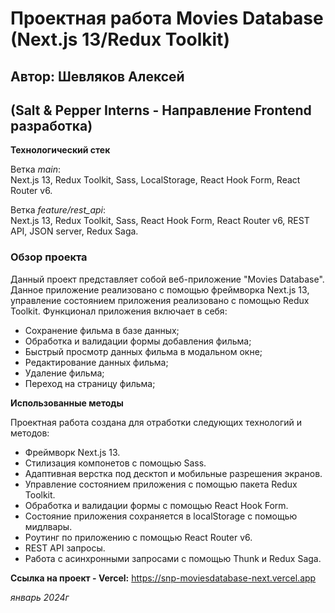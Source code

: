 # Проектная работа Movies Database (Next.js 13/Redux Toolkit)
## Автор: Шевляков Алексей
## (Salt & Pepper Interns - Направление Frontend разработка)

**Технологический стек**

Ветка _main_:  
Next.js 13, Redux Toolkit, Sass, LocalStorage, React Hook Form, React Router v6.

Ветка _feature/rest_api_:  
Next.js 13, Redux Toolkit, Sass, React Hook Form, React Router v6, REST API, JSON server, Redux Saga.

### Обзор проекта
Данный проект представляет собой веб-приложение "Movies Database". Данное приложение реализовано c помощью фреймворка Next.js 13, управление состоянием приложения реализовано с помощью Redux Toolkit.
Функционал приложения включает в себя:
* Сохранение фильма в базе данных;
* Обработка и валидации формы добавления фильма;
* Быстрый просмотр данных фильма в модальном окне;
* Редактирование данных фильма;
* Удаление фильма;
* Переход на страницу фильма;

**Использованные методы**

Проектная работа создана для отработки следующих технологий и методов:
* Фреймворк Next.js 13.
* Стилизация компонетов с помощью Sass.
* Адаптивная верстка под десктоп и мобильные разрешения экранов.
* Управление состоянием приложения с помощью пакета Redux Toolkit.
* Обработка и валидации формы с помощью React Hook Form.
* Состояние приложения сохраняется в localStorage с помощью мидлвары.
* Роутинг по приложению c помощью React Router v6.
* REST API запросы.
* Работа с асинхронными запросами с помощью Thunk и Redux Saga.

**Ссылка на проект - Vercel:** https://snp-moviesdatabase-next.vercel.app  

*январь 2024г*
